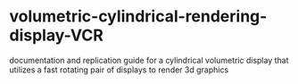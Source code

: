 # volumetric-cylindrical-rendering-display-VCR
documentation and replication guide for a cylindrical volumetric display that utilizes a fast rotating pair of displays to render 3d graphics
